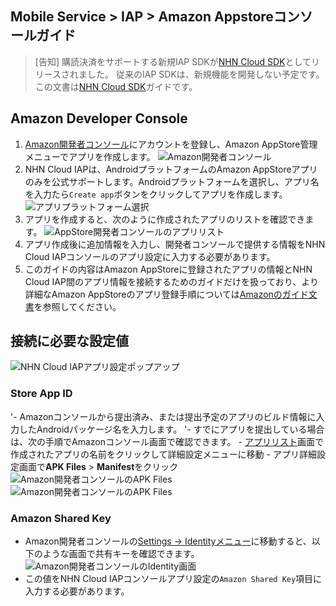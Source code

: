 ## Mobile Service > IAP > Amazon Appstoreコンソールガイド

> [告知]
> 購読決済をサポートする新規IAP SDKが[NHN Cloud SDK](http://docs.toast.com/ko/TOAST/ko/toast-sdk/overview/)としてリリースされました。
> 従来のIAP SDKは、新規機能を開発しない予定です。
> この文書は[NHN Cloud SDK](http://docs.toast.com/ko/TOAST/ko/toast-sdk/overview/)ガイドです。

## Amazon Developer Console
1. [Amazon開発者コンソール](https://developer.amazon.com/)にアカウントを登録し、Amazon AppStore管理メニューでアプリを作成します。
   ![Amazon開発者コンソール](http://static.toastoven.net/prod_iap/amazon_developer_console_eng.png)
2. NHN Cloud IAPは、AndroidプラットフォームのAmazon AppStoreアプリのみを公式サポートします。Androidプラットフォームを選択し、アプリ名を入力たら`Create app`ボタンをクリックしてアプリを作成します。
   ![アプリプラットフォーム選択](http://static.toastoven.net/prod_iap/amazon_appmenu_0_eng.png)
3. アプリを作成すると、次のように作成されたアプリのリストを確認できます。
   ![AppStore開発者コンソールのアプリリスト](http://static.toastoven.net/prod_iap/amazon_appmenu_1_eng.png)
4. アプリ作成後に追加情報を入力し、開発者コンソールで提供する情報をNHN Cloud IAPコンソールのアプリ設定に入力する必要があります。
5. このガイドの内容はAmazon AppStoreに登録されたアプリの情報とNHN Cloud IAP間のアプリ情報を接続するためのガイドだけを扱っており、より詳細なAmazon AppStoreのアプリ登録手順については[Amazonのガイド文書](https://developer.amazon.com/apps-and-games/documentation)を参照してください。

## 接続に必要な設定値

![NHN Cloud IAPアプリ設定ポップアップ](http://static.toastoven.net/prod_iap/amazon_iap_console_kor.png)

### Store App ID

'- Amazonコンソールから提出済み、または提出予定のアプリのビルド情報に入力したAndroidパッケージ名を入力します。
'- すでにアプリを提出している場合は、次の手順でAmazonコンソール画面で確認できます。
    - [アプリリスト](https://developer.amazon.com/apps-and-games/console/apps/list.html)画面で作成されたアプリの名前をクリックして詳細設定メニューに移動
    - アプリ詳細設定画面で**APK Files** > **Manifest**をクリック
      ![Amazon開発者コンソールのAPK Files](http://static.toastoven.net/prod_iap/amazon_app_store_id_01.png)
      ![Amazon開発者コンソールのAPK Files](http://static.toastoven.net/prod_iap/amazon_app_store_id_02.png)

### Amazon Shared Key
- Amazon開発者コンソールの[Settings -> Identityメニュー](https://developer.amazon.com/settings/console/sdk/shared-key)に移動すると、以下のような画面で共有キーを確認できます。
  ![Amazon開発者コンソールのIdentity画面](http://static.toastoven.net/prod_iap/amazon_appmenu_3_eng.png)
- この値をNHN Cloud IAPコンソールアプリ設定の`Amazon Shared Key`項目に入力する必要があります。
